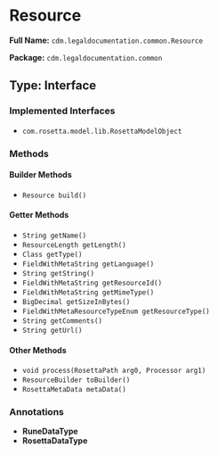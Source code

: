 # Resource

**Full Name:** `cdm.legaldocumentation.common.Resource`

**Package:** `cdm.legaldocumentation.common`

## Type: Interface

### Implemented Interfaces

- `com.rosetta.model.lib.RosettaModelObject`

### Methods

#### Builder Methods

- `Resource build()`

#### Getter Methods

- `String getName()`
- `ResourceLength getLength()`
- `Class getType()`
- `FieldWithMetaString getLanguage()`
- `String getString()`
- `FieldWithMetaString getResourceId()`
- `FieldWithMetaString getMimeType()`
- `BigDecimal getSizeInBytes()`
- `FieldWithMetaResourceTypeEnum getResourceType()`
- `String getComments()`
- `String getUrl()`

#### Other Methods

- `void process(RosettaPath arg0, Processor arg1)`
- `ResourceBuilder toBuilder()`
- `RosettaMetaData metaData()`

### Annotations

- **RuneDataType**
- **RosettaDataType**

